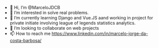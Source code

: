 - 👋 Hi, I’m @MarceloJDCB
- 👀 I’m interested in solve real problems.
- 🌱 I’m currently learning Django and Vue.JS aand working in project for private initiate involving league of legends statistics analytics.
- 💞️ I’m looking to collaborate on web projects
- 📫 How to reach me https://www.linkedin.com/in/marcelo-jorge-da-costa-barbosa/
<!---
MarceloJDCB/MarceloJDCB is a ✨ special ✨ repository because its `README.md` (this file) appears on your GitHub profile.
You can click the Preview link to take a look at your changes.
--->
